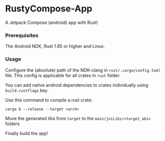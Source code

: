 # RustyCompose-App
A Jetpack Compose (android) app with Rust!

### Prerequisites
The Android NDK, Rust 1.85 or higher and Linux.

### Usage
Configure the (absolute) path of the NDK-clang in `rust/.cargo/config.toml` file. This config is applicable for all crates in `rust` folder.

You can add native android dependencies to crates individually using `build.rustflags` key.

Use this command to compile a rust crate:
```
cargo b --release --target <arch>
```


Move the generated libs from `target` to the `main/jniLibs/<target_abi>` folders

Finally build the app!

